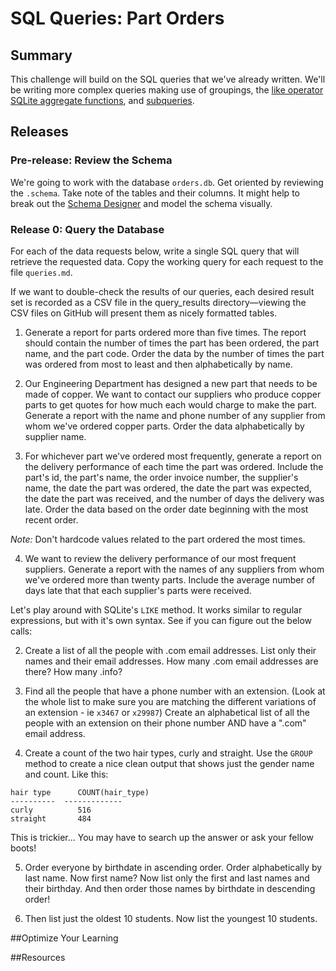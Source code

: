 # SQL Queries:  Part Orders

## Summary 
This challenge will build on the SQL queries that we've already written.  We'll be writing more complex queries making use of groupings, the [like operator][SQLite like operator] [SQLite aggregate functions][], and [subqueries][SQLite subqueries].


## Releases
### Pre-release:  Review the Schema
We're going to work with the database `orders.db`.  Get oriented by reviewing the `.schema`.  Take note of the tables and their columns.  It might help to break out the [Schema Designer][] and model the schema visually.


### Release 0:  Query the Database
For each of the data requests below, write a single SQL query that will retrieve the requested data. Copy the working query for each request to the file `queries.md`.

If we want to double-check the results of our queries, each desired result set is recorded as a CSV file in the query_results directory—viewing the CSV files on GitHub will present them as nicely formatted tables.


1. Generate a report for parts ordered more than five times. The report should contain the number of times the part has been ordered, the part name, and the part code.  Order the data by the number of times the part was ordered from most to least and then alphabetically by name.

2. Our Engineering Department has designed a new part that needs to be made of copper.  We want to contact our suppliers who produce copper parts to get quotes for how much each would charge to make the part.  Generate a report with the name and phone number of any supplier from whom we've ordered copper parts.  Order the data alphabetically by supplier name.

3. For whichever part we've ordered most frequently, generate a report on the delivery performance of each time the part was ordered.  Include the part's id, the part's name, the order invoice number, the supplier's name, the date the part was ordered, the date the part was expected, the date the part was received, and the number of days the delivery was late.  Order the data based on the order date beginning with the most recent order.

  *Note:* Don't hardcode values related to the part ordered the most times.
  
4. We want to review the delivery performance of our most frequent suppliers.  Generate a report with the names of any suppliers from whom we've ordered more than twenty parts.  Include the average number of days late that that each supplier's parts were received.



Let's play around with SQLite's `LIKE` method.  It works similar to regular expressions, but with it's own syntax.  See if you can figure out the below calls:

2. Create a list of all the people with .com email addresses.  List only their names and their email addresses.  How many .com email addresses are there?  How many .info?

3. Find all the people that have a phone number with an extension.  (Look at the whole list to make sure you are matching the different variations of an extension - ie `x3467` or `x29987`)  Create an alphabetical list of all the people with an extension on their phone number AND have a ".com" email address.

4. Create a count of the two hair types, curly and straight.  Use the `GROUP` method to create a nice clean output that shows just the gender name and count.  Like this:

```
hair type      COUNT(hair_type)
----------  -------------
curly          516
straight       484
```

This is trickier... You may have to search up the answer or ask your fellow boots!

5. Order everyone by birthdate in ascending order.  Order alphabetically by last name.  Now first name?  Now list only the first and last names and their birthday.  And then order those names by birthdate in descending order!

6. Then list just the oldest 10 students.  Now list the youngest 10 students.
 

##Optimize Your Learning 

##Resources


[Schema Designer]: https://schemadesigner.devbootcamp.com
[SQLite aggregate functions]: https://www.sqlite.org/lang_aggfunc.html
[SQLite like operator]: http://www.tutorialspoint.com/sqlite/sqlite_like_clause.htm
[SQLite subqueries]: http://www.techonthenet.com/sqlite/subqueries.php

